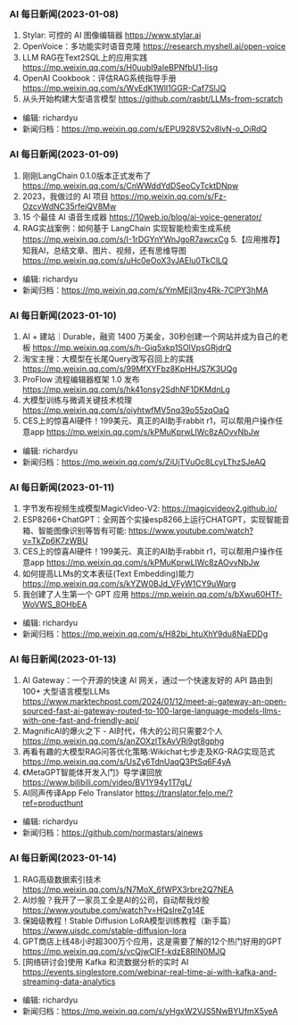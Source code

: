 ### AI 每日新闻(2023-01-08)

1. Stylar: 可控的 AI 图像编辑器 https://www.stylar.ai
2. OpenVoice：多功能实时语音克隆 https://research.myshell.ai/open-voice
3. LLM RAG在Text2SQL上的应用实践 https://mp.weixin.qq.com/s/H0uubl9aIeBPNfbU1-lisg
4. OpenAI Cookbook：评估RAG系统指导手册 https://mp.weixin.qq.com/s/WvEdK1WlI1GGR-Caf7SlJQ
5. 从头开始构建大型语言模型 https://github.com/rasbt/LLMs-from-scratch

* 编辑: richardyu
* 新闻归档：https://mp.weixin.qq.com/s/EPU928VS2v8lvN-o_OiRdQ


### AI 每日新闻(2023-01-09)

1. 刚刚LangChain 0.1.0版本正式发布了 https://mp.weixin.qq.com/s/CnWWddYdDSeoCyTcktDNpw
2. 2023，我做过的 AI 项目 https://mp.weixin.qq.com/s/Fz-OzcvWdNC35rfejQV8Mw
3. 15 个最佳 AI 语音生成器 https://10web.io/blog/ai-voice-generator/
4. RAG实战案例：如何基于 LangChain 实现智能检索生成系统 https://mp.weixin.qq.com/s/I-1rDGYnYWnJgoR7awcxCg
5.【应用推荐】知我AI，总结文章、图片、视频，还有思维导图 https://mp.weixin.qq.com/s/uHc0eOoX3vJAElu0TkClLQ

* 编辑: richardyu
* 新闻归档：https://mp.weixin.qq.com/s/YmMEjI3ny4Rk-7ClPY3hMA

### AI 每日新闻(2023-01-10)

1. AI + 建站｜Durable，融资 1400 万美金，30秒创建一个网站并成为自己的老板 https://mp.weixin.qq.com/s/h-Giq5xkp1SOlVpsGRjdrQ
2. 淘宝主搜：大模型在长尾Query改写召回上的实践 https://mp.weixin.qq.com/s/99MfXYFbz8KpHHJS7K3UQg
3. ProFlow 流程编辑器框架 1.0 发布 https://mp.weixin.qq.com/s/hk41onsy2SdhNF1DKMdnLg
4. 大模型训练与微调关键技术梳理 https://mp.weixin.qq.com/s/oiyhtwfMV5nq39o55zqOaQ
5. CES上的惊喜AI硬件！199美元、真正的AI助手rabbit r1，可以帮用户操作任意app https://mp.weixin.qq.com/s/kPMuKprwLIWc8zAOvvNbJw

* 编辑: richardyu
* 新闻归档：https://mp.weixin.qq.com/s/ZiUjTVuOc8LcyLThzSJeAQ

### AI 每日新闻(2023-01-11)

1. 字节发布视频生成模型MagicVideo-V2: https://magicvideov2.github.io/
2. ESP8266+ChatGPT：全网首个实操esp8266上运行CHATGPT，实现智能音箱、智能图像识别等皆有可能: https://www.youtube.com/watch?v=TkZp6K7zWBU
3. CES上的惊喜AI硬件！199美元、真正的AI助手rabbit r1，可以帮用户操作任意app https://mp.weixin.qq.com/s/kPMuKprwLIWc8zAOvvNbJw
4. 如何提高LLMs的文本表征(Text Embedding)能力 https://mp.weixin.qq.com/s/kYZW0BJd_VFyW1CY9uWqrg
5. 我创建了人生第一个 GPT 应用 https://mp.weixin.qq.com/s/bXwu60HTf-WoVWS_8OHbEA

* 编辑: richardyu
* 新闻归档：https://mp.weixin.qq.com/s/H82bi_htuXhY9du8NaEDDg

### AI 每日新闻(2023-01-13)

1. AI Gateway：一个开源的快速 AI 网关，通过一个快速友好的 API 路由到 100+ 大型语言模型LLMs https://www.marktechpost.com/2024/01/12/meet-ai-gateway-an-open-sourced-fast-ai-gateway-routed-to-100-large-language-models-llms-with-one-fast-and-friendly-api/
2. MagnificAI的爆火之下 - AI时代，伟大的公司只需要2个人 https://mp.weixin.qq.com/s/anZOXzlTkAvVRi9gt8gphg
3. 再看有趣的大模型RAG问答优化策略:Wikichat七步走及KG-RAG实现范式 https://mp.weixin.qq.com/s/UsZy6TdnUaqQ3PtSq6F4yA
4. 《MetaGPT智能体开发入门》导学课回放 https://www.bilibili.com/video/BV1Y94y1T7gL/
5. AI同声传译App Felo Translator https://translator.felo.me/?ref=producthunt

* 编辑: richardyu
* 新闻归档：https://github.com/normastars/ainews

### AI 每日新闻(2023-01-14)

1. RAG高级数据索引技术 https://mp.weixin.qq.com/s/N7MoX_6fWPX3rbre2Q7NEA
2. AI炒股？我开了一家员工全是AI的公司，自动帮我炒股 https://www.youtube.com/watch?v=HQsIreZg14E
3. 保姆级教程！Stable Diffusion LoRA模型训练教程（新手篇） https://www.uisdc.com/stable-diffusion-lora
4. GPT商店上线48小时超300万个应用，这是需要了解的12个热门好用的GPT https://mp.weixin.qq.com/s/vcQjwClFf-kdzE8RlN0MJQ
5. [网络研讨会]使用 Kafka 和流数据分析的实时 AI https://events.singlestore.com/webinar-real-time-ai-with-kafka-and-streaming-data-analytics

* 编辑: richardyu
* 新闻归档：https://mp.weixin.qq.com/s/yHgxW2VJS5NwBYUfmX5yeA